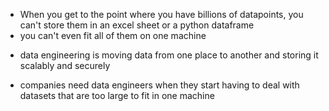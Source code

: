 <!-- MOTIVATION -->

- When you get to the point where you have billions of datapoints, you can't store them in an excel sheet or a python dataframe
- you can't even fit all of them on one machine

<!-- WHAT IS DATA ENGINEERING? -->

- data engineering is moving data from one place to another and storing it scalably and securely

<!-- WHEN COMPANIES NEED DATA ENGINEERS -->

- companies need data engineers when they start having to deal with datasets that are too large to fit in one machine
